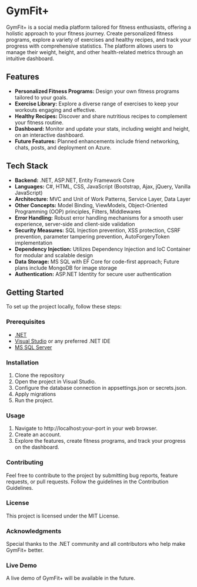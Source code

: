 # GymFit+

GymFit+ is a social media platform tailored for fitness enthusiasts, offering a holistic approach to your fitness journey. Create personalized fitness programs, explore a variety of exercises and healthy recipes, and track your progress with comprehensive statistics. The platform allows users to manage their weight, height, and other health-related metrics through an intuitive dashboard.

## Features

- **Personalized Fitness Programs:** Design your own fitness programs tailored to your goals.
- **Exercise Library:** Explore a diverse range of exercises to keep your workouts engaging and effective.
- **Healthy Recipes:** Discover and share nutritious recipes to complement your fitness routine.
- **Dashboard:** Monitor and update your stats, including weight and height, on an interactive dashboard.
- **Future Features:** Planned enhancements include friend networking, chats, posts, and deployment on Azure.

## Tech Stack

- **Backend:** .NET, ASP.NET, Entity Framework Core
- **Languages:** C#, HTML, CSS, JavaScript (Bootstrap, Ajax, jQuery, Vanilla JavaScript)
- **Architecture:**  MVC and Unit of Work Patterns, Service Layer, Data Layer
- **Other Concepts:** Model Binding, ViewModels, Object-Oriented Programming (OOP) principles, Filters, Middlewares
- **Error Handling:** Robust error handling mechanisms for a smooth user experience, server-side and client-side validation
- **Security Measures:** SQL Injection prevention, XSS protection, CSRF prevention, parameter tampering prevention, AutoForgeryToken implementation
- **Dependency Injection:** Utilizes Dependency Injection and IoC Container for modular and scalable design
- **Data Storage:** MS SQL with EF Core for code-first approach; Future plans include MongoDB for image storage
- **Authentication:** ASP.NET Identity for secure user authentication

## Getting Started

To set up the project locally, follow these steps:

### Prerequisites

- [.NET](https://dotnet.microsoft.com/download)
- [Visual Studio](https://visualstudio.microsoft.com/) or any preferred .NET IDE
- [MS SQL Server](https://www.microsoft.com/en-us/sql-server/sql-server-downloads)

### Installation

1. Clone the repository
2. Open the project in Visual Studio.
3. Configure the database connection in appsettings.json or secrets.json.
4. Apply migrations
5. Run the project.

### Usage

1. Navigate to http://localhost:your-port in your web browser.
2. Create an account.
3. Explore the features, create fitness programs, and track your progress on the dashboard.

### Contributing

Feel free to contribute to the project by submitting bug reports, feature requests, or pull requests. Follow the guidelines in the Contribution Guidelines.

### License

This project is licensed under the MIT License.

### Acknowledgments

Special thanks to the .NET community and all contributors who help make GymFit+ better.

### Live Demo

A live demo of GymFit+ will be available in the future.

